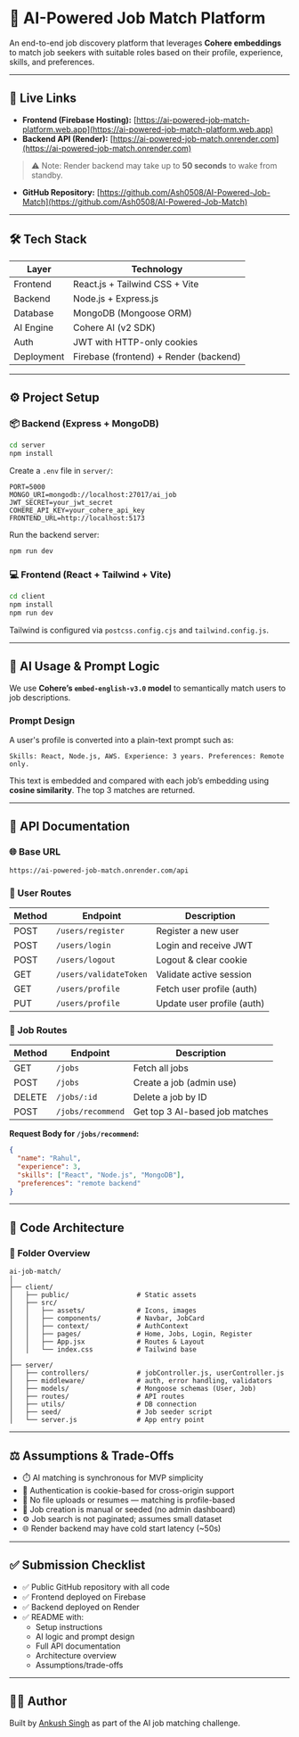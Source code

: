 
# 💼 AI-Powered Job Match Platform

An end-to-end job discovery platform that leverages **Cohere embeddings** to match job seekers with suitable roles based on their profile, experience, skills, and preferences.

---

## 🔗 Live Links

- **Frontend (Firebase Hosting):** [https://ai-powered-job-match-platform.web.app](https://ai-powered-job-match-platform.web.app)
- **Backend API (Render):** [https://ai-powered-job-match.onrender.com](https://ai-powered-job-match.onrender.com)

> ⚠️ Note: Render backend may take up to **50 seconds** to wake from standby.

- **GitHub Repository:** [https://github.com/Ash0508/AI-Powered-Job-Match](https://github.com/Ash0508/AI-Powered-Job-Match)

---

## 🛠 Tech Stack

| Layer        | Technology             |
|--------------|------------------------|
| Frontend     | React.js + Tailwind CSS + Vite |
| Backend      | Node.js + Express.js   |
| Database     | MongoDB (Mongoose ORM) |
| AI Engine    | Cohere AI (v2 SDK)     |
| Auth         | JWT with HTTP-only cookies |
| Deployment   | Firebase (frontend) + Render (backend) |

---

## ⚙️ Project Setup

### 📦 Backend (Express + MongoDB)

```bash
cd server
npm install
```

Create a `.env` file in `server/`:

```env
PORT=5000
MONGO_URI=mongodb://localhost:27017/ai_job
JWT_SECRET=your_jwt_secret
COHERE_API_KEY=your_cohere_api_key
FRONTEND_URL=http://localhost:5173
```

Run the backend server:

```bash
npm run dev
```

### 💻 Frontend (React + Tailwind + Vite)

```bash
cd client
npm install
npm run dev
```

Tailwind is configured via `postcss.config.cjs` and `tailwind.config.js`.

---

## 🧠 AI Usage & Prompt Logic

We use **Cohere’s `embed-english-v3.0` model** to semantically match users to job descriptions.

### Prompt Design

A user's profile is converted into a plain-text prompt such as:

```text
Skills: React, Node.js, AWS. Experience: 3 years. Preferences: Remote only.
```

This text is embedded and compared with each job’s embedding using **cosine similarity**. The top 3 matches are returned.

---

## 📡 API Documentation

### 🌐 Base URL

```
https://ai-powered-job-match.onrender.com/api
```

### 👤 User Routes

| Method | Endpoint              | Description              |
|--------|-----------------------|--------------------------|
| POST   | `/users/register`     | Register a new user      |
| POST   | `/users/login`        | Login and receive JWT    |
| POST   | `/users/logout`       | Logout & clear cookie    |
| GET    | `/users/validateToken`| Validate active session  |
| GET    | `/users/profile`      | Fetch user profile (auth)|
| PUT    | `/users/profile`      | Update user profile (auth)|

### 💼 Job Routes

| Method | Endpoint             | Description                  |
|--------|----------------------|------------------------------|
| GET    | `/jobs`              | Fetch all jobs               |
| POST   | `/jobs`              | Create a job (admin use)     |
| DELETE | `/jobs/:id`          | Delete a job by ID           |
| POST   | `/jobs/recommend`    | Get top 3 AI-based job matches |

**Request Body for `/jobs/recommend`:**

```json
{
  "name": "Rahul",
  "experience": 3,
  "skills": ["React", "Node.js", "MongoDB"],
  "preferences": "remote backend"
}
```

---

## 🧱 Code Architecture

### 📁 Folder Overview

```
ai-job-match/
│
├── client/
│   ├── public/                 # Static assets
│   ├── src/
│   │   ├── assets/             # Icons, images
│   │   ├── components/         # Navbar, JobCard
│   │   ├── context/            # AuthContext
│   │   ├── pages/              # Home, Jobs, Login, Register
│   │   ├── App.jsx             # Routes & Layout
│   │   └── index.css           # Tailwind base
│
├── server/
│   ├── controllers/            # jobController.js, userController.js
│   ├── middleware/             # auth, error handling, validators
│   ├── models/                 # Mongoose schemas (User, Job)
│   ├── routes/                 # API routes
│   ├── utils/                  # DB connection
│   ├── seed/                   # Job seeder script
│   └── server.js               # App entry point
```

---

## ⚖️ Assumptions & Trade-Offs

- ⏱️ AI matching is synchronous for MVP simplicity
- 🔐 Authentication is cookie-based for cross-origin support
- 🚫 No file uploads or resumes — matching is profile-based
- 📄 Job creation is manual or seeded (no admin dashboard)
- ⚙️ Job search is not paginated; assumes small dataset
- 🌐 Render backend may have cold start latency (~50s)

---

## ✅ Submission Checklist

- ✅ Public GitHub repository with all code
- ✅ Frontend deployed on Firebase
- ✅ Backend deployed on Render
- ✅ README with:
  - Setup instructions
  - AI logic and prompt design
  - Full API documentation
  - Architecture overview
  - Assumptions/trade-offs

---

## 👨‍💻 Author

Built by [Ankush Singh](https://github.com/Ash0508) as part of the AI job matching challenge.
